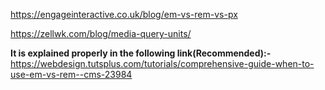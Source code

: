https://engageinteractive.co.uk/blog/em-vs-rem-vs-px


https://zellwk.com/blog/media-query-units/


**It is explained properly in the following link(Recommended):-**
https://webdesign.tutsplus.com/tutorials/comprehensive-guide-when-to-use-em-vs-rem--cms-23984